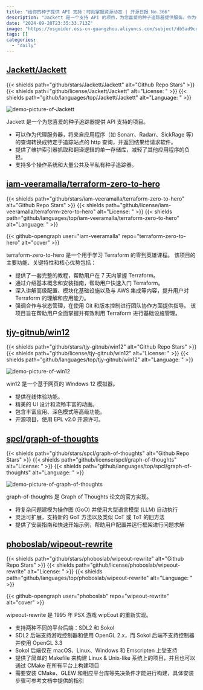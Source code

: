```yaml
---
title: "给你的种子提供 API 支持：时刻掌握资源动态 | 开源日报 No.366"
description: "Jackett 是一个支持 API 的项目，为您喜爱的种子追踪器提供服务。作为代理服务器，Jackett 可以将来自应用程序的查询转换成特定于追踪站点的 http 查询，并返回结果给请求软件。通过提供维护索引器抓取和翻译逻辑的单一存储库，Jackett 减轻了其他应用程序的负担。它支持多个操作系统和大量公共及半私有种子追踪器。"
date: "2024-09-20T23:35:33.713Z"
image: "https://osguider.oss-cn-guangzhou.aliyuncs.com/subject/db5ad9cdcaa14861fa624faf8340fac6.png"
tags: []
categories:
  - "daily"
---
```


## [Jackett/Jackett](https://github.com/Jackett/Jackett)

{{< shields path="github/stars/Jackett/Jackett" alt="Github Repo Stars" >}} {{< shields path="github/license/Jackett/Jackett" alt="License: " >}} {{< shields path="github/languages/top/Jackett/Jackett" alt="Language: " >}}

![demo-picture-of-Jackett](https://static.osguider.com/subject/github/Jackett/Jackett/3030e35973acf806ea602ce8ab8fd658.png)

Jackett 是一个为您喜爱的种子追踪器提供 API 支持的项目。

- 可以作为代理服务器，将来自应用程序（如 Sonarr、Radarr、SickRage 等）的查询转换成特定于追踪站点的 http 查询，并返回结果给请求软件。
- 提供了维护索引器抓取和翻译逻辑的单一存储库，减轻了其他应用程序的负担。
- 支持多个操作系统和大量公共及半私有种子追踪器。
  
## [iam-veeramalla/terraform-zero-to-hero](https://github.com/iam-veeramalla/terraform-zero-to-hero)

{{< shields path="github/stars/iam-veeramalla/terraform-zero-to-hero" alt="Github Repo Stars" >}} {{< shields path="github/license/iam-veeramalla/terraform-zero-to-hero" alt="License: " >}} {{< shields path="github/languages/top/iam-veeramalla/terraform-zero-to-hero" alt="Language: " >}}

{{< github-opengraph user="iam-veeramalla" repo="terraform-zero-to-hero" alt="cover" >}}

terraform-zero-to-hero 是一个用于学习 Terraform 的零到英雄课程。
该项目的主要功能、关键特性和核心优势包括：

- 提供了一套完整的教程，帮助用户在 7 天内掌握 Terraform。
- 通过介绍基本概念和安装指南，帮助用户快速入门 Terraform。
- 深入讲解高级配置、模块化基础设施以及与 AWS 集成等内容，提升用户对 Terraform 的理解和应用能力。
- 强调合作与状态管理，在使用 Git 和版本控制进行团队协作方面提供指导。
该项目旨在帮助用户全面掌握并有效利用 Terraform 进行基础设施管理。
  
## [tjy-gitnub/win12](https://github.com/tjy-gitnub/win12)

{{< shields path="github/stars/tjy-gitnub/win12" alt="Github Repo Stars" >}} {{< shields path="github/license/tjy-gitnub/win12" alt="License: " >}} {{< shields path="github/languages/top/tjy-gitnub/win12" alt="Language: " >}}

![demo-picture-of-win12](https://osguider.oss-cn-guangzhou.aliyuncs.com/subject/be934f6f19ac26747ecd56fee5592608.png)

win12 是一个基于网页的 Windows 12 模拟器。

- 提供在线体验功能。
- 精美的 UI 设计和流畅丰富的动画。
- 包含丰富应用、深色模式等高级功能。
- 开源项目，使用 EPL v2.0 开源许可。
  
## [spcl/graph-of-thoughts](https://github.com/spcl/graph-of-thoughts)

{{< shields path="github/stars/spcl/graph-of-thoughts" alt="Github Repo Stars" >}} {{< shields path="github/license/spcl/graph-of-thoughts" alt="License: " >}} {{< shields path="github/languages/top/spcl/graph-of-thoughts" alt="Language: " >}}

![demo-picture-of-graph-of-thoughts](https://static.osguider.com/subject/github/spcl/graph-of-thoughts/b8d0bfcda346e0606ced64b5cebdab3a.svg)

graph-of-thoughts 是 Graph of Thoughts 论文的官方实现。

- 将复杂问题建模为操作图 (GoO) 并使用大型语言模型 (LLM) 自动执行
- 灵活可扩展，支持新的 GoT 方法以及类似 CoT 或 ToT 的旧方法
- 提供了安装指南和快速开始示例，帮助用户配置并运行框架进行问题求解
  
## [phoboslab/wipeout-rewrite](https://github.com/phoboslab/wipeout-rewrite)

{{< shields path="github/stars/phoboslab/wipeout-rewrite" alt="Github Repo Stars" >}} {{< shields path="github/license/phoboslab/wipeout-rewrite" alt="License: " >}} {{< shields path="github/languages/top/phoboslab/wipeout-rewrite" alt="Language: " >}}

{{< github-opengraph user="phoboslab" repo="wipeout-rewrite" alt="cover" >}}

wipeout-rewrite 是 1995 年 PSX 游戏 wipEout 的重新实现。

- 支持两种不同的平台后端：SDL2 和 Sokol
- SDL2 后端支持游戏控制器和使用 OpenGL 2.x，而 Sokol 后端不支持控制器并使用 OpenGL 3.3
- Sokol 后端仅在 macOS、Linux、Windows 和 Emscripten 上受支持
- 提供了简单的 Makefile 来构建 Linux & Unix-like 系统上的项目，并且也可以通过 CMake 在所有平台上构建项目
- 需要安装 CMake、GLEW 和相应平台库等先决条件才能进行构建，具体安装步骤可参考文档中提供的指引
  
